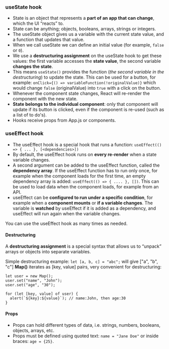 ### useState hook
* State is an object that represents a **part of an app that can change**, which the UI “reacts” to.  
* State can be anything; objects, booleans, arrays, strings or integers.  
* The useState object gives us a variable with the current state value, and a function that updates that value.
* When we call useState we can define an initial value (for example, `false` or `0`).
* We use a **destructuring assignment** on the useState hook to get these values: the first variable accesses the **state value**, the second variable **changes the state**.
* This means `useState()` provides the function (*the second variable in the destructuring*) to update the state. This can be used for a button, for example: `onClick={() => variableFunction(!originalValue)}` which would change `false` (originalValue) into `true` with a click on the button.
* Whenever the component state changes, React will re-render the component with the new state.
* **State belongs to the individual component**: only that component will update if its button is clicked, even if the component is re-used (such as a list of to do's).
* Hooks receive props from App.js or components.

### useEffect hook
* The useEffect hook is a special hook that runs a function: `useEffect(() => { ... }, [<dependencies>])`
* By default, the useEffect hook runs on **every re-render** when a state variable changes.
* A second argument can be added to the useEffect function, called the **dependency array**. If the useEffect function has to run only once, for example when the component loads for the first time, an empty dependency array is added: `useEffect(() => { .... }, [])`. This can be used to load data when the component loads, for example from an API.
* useEffect can be **configured to run under a specific condition**, for example when a **component mounts** or **if a variable changes**. The variable is **watched** by useEffect if it is added as a dependency, and useEffect will run again when the variable changes.

You can use the useEffect hook as many times as needed.


#### Destructuring
A **destructuring assignment** is a special syntax that allows us to “unpack” arrays or objects into separate variables.   

Simple destructuring example: `let [a, b, c] = "abc";` will give ["a", "b", "c"]
**Map()** iterates as [key, value] pairs, very convenient for destructuring:  
```
let user = new Map();
user.set("name", "John");
user.set("age", "30");

for (let [key, value] of user) {
  alert(`${key}:${value}`); // name:John, then age:30
}
```  
#### Props
* Props can hold different types of data, i.e. strings, numbers, booleans, objects, arrays, etc.
* Props must be defined using quoted text: `name = "Jane Doe"` or inside braces: `age = {25}`.
